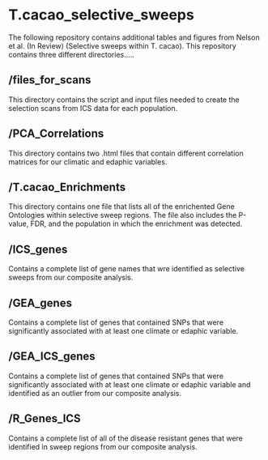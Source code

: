 # T.cacao_selective_sweeps

The following repository contains additional tables and figures from Nelson et al. (In Review) (Selective sweeps within T. cacao).
This repository contains three different directories.....

## /files_for_scans
This directory contains the script and input files needed to create the selection scans from ICS data for each population.

## /PCA_Correlations
This directory contains two .html files that contain different correlation matrices for our climatic and edaphic variables.

## /T.cacao_Enrichments
This directory contains one file that lists all of the enrichented Gene Ontologies within selective sweep regions. The file also includes the P-value, FDR, and the population in which the enrichment was detected.

## /ICS_genes
Contains a complete list of gene names that wre identified as selective sweeps from our composite analysis.

## /GEA_genes
Contains a complete list of genes that contained SNPs that were significantly associated with at least one climate or edaphic variable. 

## /GEA_ICS_genes
Contains a complete list of genes that contained SNPs that were significantly associated with at least one climate or edaphic variable and identified as an outlier from our composite analysis.

## /R_Genes_ICS
Contains a complete list of all of the disease resistant genes that were identified in sweep regions from our composite analysis.
